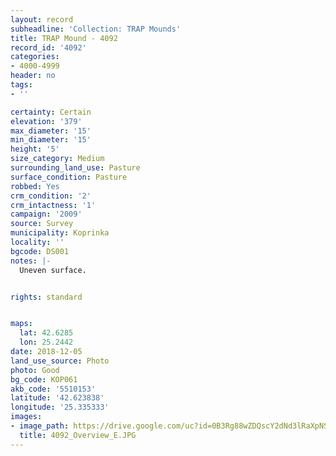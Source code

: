 ```yaml
---
layout: record
subheadline: 'Collection: TRAP Mounds'
title: TRAP Mound - 4092
record_id: '4092'
categories:
- 4000-4999
header: no
tags:
- ''

certainty: Certain
elevation: '379'
max_diameter: '15'
min_diameter: '15'
height: '5'
size_category: Medium
surrounding_land_use: Pasture
surface_condition: Pasture
robbed: Yes
crm_condition: '2'
crm_intactness: '1'
campaign: '2009'
source: Survey
municipality: Koprinka
locality: ''
bgcode: DS001
notes: |-
  Uneven surface.


rights: standard


maps:
  lat: 42.6285
  lon: 25.2442
date: 2018-12-05
land_use_source: Photo
photo: Good
bg_code: КОР061
akb_code: '5510153'
latitude: '42.623838'
longitude: '25.335333'
images:
- image_path: https://drive.google.com/uc?id=0B3Rg88wZDQscY2dNd3lRaXpNSGM
  title: 4092_Overview_E.JPG
---
```

